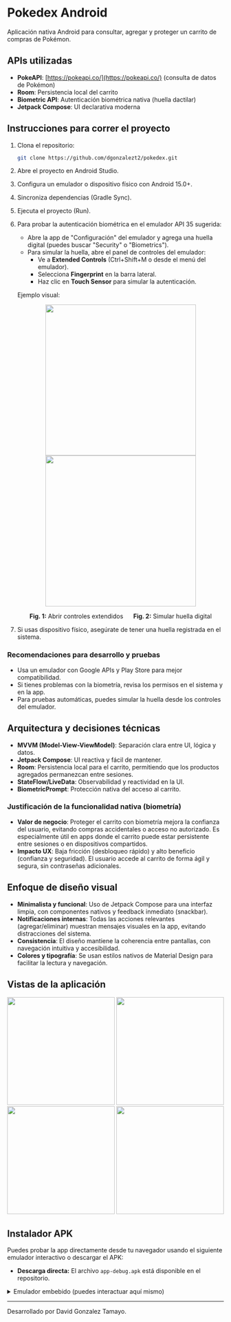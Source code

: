 # Pokedex Android

Aplicación nativa Android para consultar, agregar y proteger un carrito de compras de Pokémon.

## APIs utilizadas
- **PokeAPI**: [https://pokeapi.co/](https://pokeapi.co/) (consulta de datos de Pokémon)
- **Room**: Persistencia local del carrito
- **Biometric API**: Autenticación biométrica nativa (huella dactilar)
- **Jetpack Compose**: UI declarativa moderna

## Instrucciones para correr el proyecto
1. Clona el repositorio:
   ```bash
   git clone https://github.com/dgonzalezt2/pokedex.git
   ```
2. Abre el proyecto en Android Studio.
3. Configura un emulador o dispositivo físico con Android 15.0+.
4. Sincroniza dependencias (Gradle Sync).
5. Ejecuta el proyecto (Run).
6. Para probar la autenticación biométrica en el emulador API 35 sugerida:
   - Abre la app de "Configuración" del emulador y agrega una huella digital (puedes buscar "Security" o "Biometrics").
   - Para simular la huella, abre el panel de controles del emulador:
     - Ve a **Extended Controls** (Ctrl+Shift+M o desde el menú del emulador).
     - Selecciona **Fingerprint** en la barra lateral.
     - Haz clic en **Touch Sensor** para simular la autenticación.

   Ejemplo visual:
   <p align="center">
     <img src="https://github.com/user-attachments/assets/5622d03e-e5ed-4447-a28c-4b6bc6e70b7d" width="350" />
     <img src="https://github.com/user-attachments/assets/62346835-c2f5-4f3c-b324-aaa064f08b5e" width="350" />
   </p>
   <p align="center">
     <b>Fig. 1:</b> Abrir controles extendidos &nbsp;&nbsp;&nbsp;&nbsp; <b>Fig. 2:</b> Simular huella digital
   </p>

7. Si usas dispositivo físico, asegúrate de tener una huella registrada en el sistema.

### Recomendaciones para desarrollo y pruebas
- Usa un emulador con Google APIs y Play Store para mejor compatibilidad.
- Si tienes problemas con la biometría, revisa los permisos en el sistema y en la app.
- Para pruebas automáticas, puedes simular la huella desde los controles del emulador.

## Arquitectura y decisiones técnicas
- **MVVM (Model-View-ViewModel)**: Separación clara entre UI, lógica y datos.
- **Jetpack Compose**: UI reactiva y fácil de mantener.
- **Room**: Persistencia local para el carrito, permitiendo que los productos agregados permanezcan entre sesiones.
- **StateFlow/LiveData**: Observabilidad y reactividad en la UI.
- **BiometricPrompt**: Protección nativa del acceso al carrito.

### Justificación de la funcionalidad nativa (biometría)
- **Valor de negocio**: Proteger el carrito con biometría mejora la confianza del usuario, evitando compras accidentales o acceso no autorizado. Es especialmente útil en apps donde el carrito puede estar persistente entre sesiones o en dispositivos compartidos.
- **Impacto UX**: Baja fricción (desbloqueo rápido) y alto beneficio (confianza y seguridad). El usuario accede al carrito de forma ágil y segura, sin contraseñas adicionales.

## Enfoque de diseño visual
- **Minimalista y funcional**: Uso de Jetpack Compose para una interfaz limpia, con componentes nativos y feedback inmediato (snackbar).
- **Notificaciones internas**: Todas las acciones relevantes (agregar/eliminar) muestran mensajes visuales en la app, evitando distracciones del sistema.
- **Consistencia**: El diseño mantiene la coherencia entre pantallas, con navegación intuitiva y accesibilidad.
- **Colores y tipografía**: Se usan estilos nativos de Material Design para facilitar la lectura y navegación.

## Vistas de la aplicación

<p align="center">
  <img src="https://github.com/user-attachments/assets/ab536a87-c440-46be-8e2f-8bad4a1a9be1" width="250" />
  <img src="https://github.com/user-attachments/assets/0633f8c2-56ce-4ff7-8aea-dd6ce4beca10" width="250" />
  <img src="https://github.com/user-attachments/assets/04a5efe8-3d51-4467-8a7d-6fd9e0e311a5" width="250" />
  <img src="https://github.com/user-attachments/assets/73d312a8-2d1d-4521-96d0-ea3374068dcc" width="250" />
</p>

## Instalador APK

Puedes probar la app directamente desde tu navegador usando el siguiente emulador interactivo o descargar el APK:

- **Descarga directa:** El archivo `app-debug.apk` está disponible en el repositorio.

<details>
  <summary>Emulador embebido (puedes interactuar aquí mismo)</summary>
  <br>

<p align="center">
  <a href="[https://appetize.io/embed/b_gslixb5aw3nxqposgrr7ejx2ia](https://appetize.io/app/b_gslixb5aw3nxqposgrr7ejx2ia)" target="_blank" style="text-decoration: none; color: inherit;">
    <img 
      src="https://media.licdn.com/dms/image/v2/D4D0BAQHXFefhXDoBLQ/company-logo_200_200/B4DZY3w8kOH4AI-/0/1744692300507/appetize_io_logo?e=1761782400&v=beta&t=NvsUoTs9bq1nnRWlfq_ORaKrjBQ61ZXoMLE3MhBG2Bo" 
      width="40" 
      alt="Logo Appetize.io"
      style="vertical-align: middle; margin-right: 8px;"
    />
    <strong>Probar app en Appetize.io</strong>
  </a>
</p>

</details>





---

Desarrollado por David Gonzalez Tamayo.
